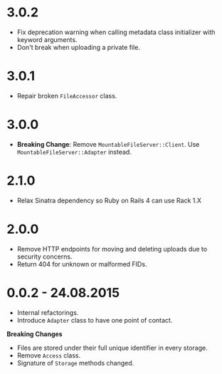 # 3.0.2
* Fix deprecation warning when calling metadata class initializer with keyword arguments.
* Don't break when uploading a private file.

# 3.0.1
* Repair broken `FileAccessor` class.

# 3.0.0
* **Breaking Change**: Remove `MountableFileServer::Client`. Use `MountableFileServer::Adapter` instead.

# 2.1.0
* Relax Sinatra dependency so Ruby on Rails 4 can use Rack 1.X

# 2.0.0
* Remove HTTP endpoints for moving and deleting uploads due to security concerns.
* Return 404 for unknown or malformed FIDs.

# 0.0.2 - 24.08.2015
* Internal refactorings.
* Introduce `Adapter` class to have one point of contact.

**Breaking Changes**
* Files are stored under their full unique identifier in every storage.
* Remove `Access` class.
* Signature of `Storage` methods changed.
